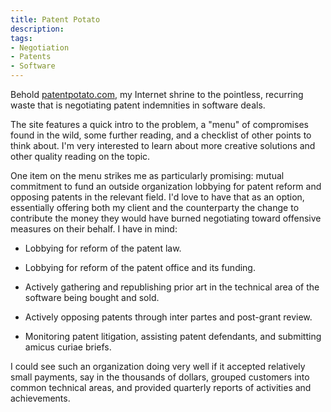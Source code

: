 ```yaml
---
title: Patent Potato
description:
tags:
- Negotiation
- Patents
- Software
---
```


Behold [patentpotato.com](https://patentpotato.com), my Internet shrine to the pointless, recurring waste that is negotiating patent indemnities in software deals.

The site features a quick intro to the problem, a "menu" of compromises found in the wild, some further reading, and a checklist of other points to think about.  I'm very interested to learn about more creative solutions and other quality reading on the topic.

One item on the menu strikes me as particularly promising: mutual commitment to fund an outside organization lobbying for patent reform and opposing patents in the relevant field.  I'd love to have that as an option, essentially offering both my client and the counterparty the change to contribute the money they would have burned negotiating toward offensive measures on their behalf.  I have in mind:

- Lobbying for reform of the patent law.

- Lobbying for reform of the patent office and its funding.

- Actively gathering and republishing prior art in the technical area of the software being bought and sold.

- Actively opposing patents through inter partes and post-grant review.

- Monitoring patent litigation, assisting patent defendants, and submitting amicus curiae briefs.

I could see such an organization doing very well if it accepted relatively small payments, say in the thousands of dollars, grouped customers into common technical areas, and provided quarterly reports of activities and achievements.
